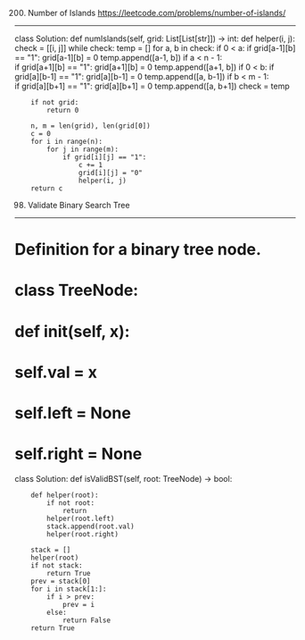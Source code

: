 200. Number of Islands
https://leetcode.com/problems/number-of-islands/
--------------------------------------------------------
class Solution:
    def numIslands(self, grid: List[List[str]]) -> int:
        def helper(i, j):
            check = [[i, j]]
            while check:
                temp = []
                for a, b in check: 
                    if 0 < a: 
                        if grid[a-1][b] == "1":
                            grid[a-1][b] = 0
                            temp.append([a-1, b]) 
                    if a < n - 1:  
                        if grid[a+1][b] == "1":
                            grid[a+1][b] = 0
                            temp.append([a+1, b])
                    if 0 < b: 
                        if grid[a][b-1] == "1":
                            grid[a][b-1] = 0
                            temp.append([a, b-1]) 
                    if b < m - 1:  
                        if grid[a][b+1] == "1":
                            grid[a][b+1] = 0
                            temp.append([a, b+1])
                check = temp
            
            
        if not grid:
            return 0
        
        n, m = len(grid), len(grid[0])
        c = 0
        for i in range(n):
            for j in range(m):
                if grid[i][j] == "1":
                    c += 1 
                    grid[i][j] = "0"
                    helper(i, j)
        return c
                
                
98. Validate Binary Search Tree
--------------------------------------------------------
# Definition for a binary tree node.
# class TreeNode:
#     def __init__(self, x):
#         self.val = x
#         self.left = None
#         self.right = None

class Solution:
    def isValidBST(self, root: TreeNode) -> bool:
        
        def helper(root):
            if not root:
                return 
            helper(root.left)
            stack.append(root.val)
            helper(root.right) 
        
        stack = []
        helper(root) 
        if not stack:
            return True
        prev = stack[0]
        for i in stack[1:]:
            if i > prev:
                prev = i
            else:
                return False 
        return True
